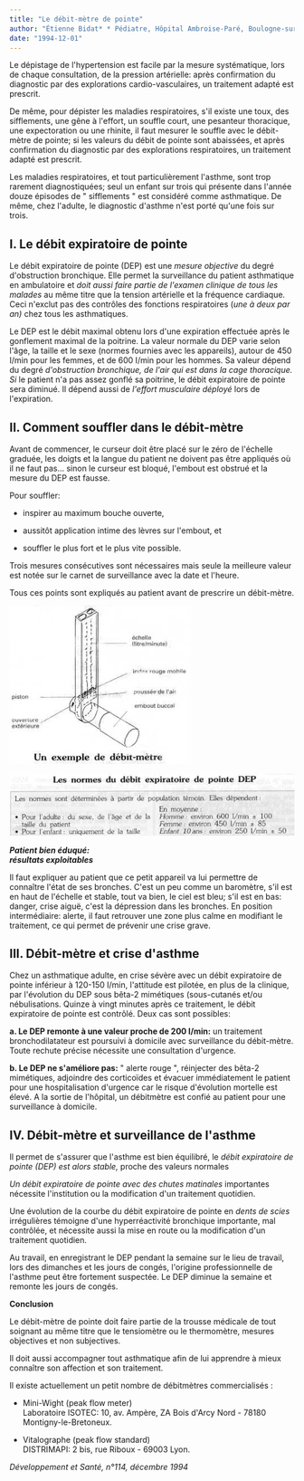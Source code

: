```yaml
---
title: "Le débit-mètre de pointe"
author: "Étienne Bidat* * Pédiatre, Hôpital Ambroise-Paré, Boulogne-sur-Seine."
date: "1994-12-01"
---
```


Le dépistage de l'hypertension est facile par la mesure systématique, lors de chaque consultation, de la pression artérielle: après confirmation du diagnostic par des explorations cardio-vasculaires, un traitement adapté est prescrit.

De même, pour dépister les maladies respiratoires, s'il existe une toux, des sifflements, une gêne à l'effort, un souffle court, une pesanteur thoracique, une expectoration ou une rhinite, il faut mesurer le souffle avec le débit-mètre de pointe; si les valeurs du débit de pointe sont abaissées, et après confirmation du diagnostic par des explorations respiratoires, un traitement adapté est prescrit.

Les maladies respiratoires, et tout particulièrement l'asthme, sont trop rarement diagnostiquées; seul un enfant sur trois qui présente dans l'année douze épisodes de " sifflements " est considéré comme asthmatique. De même, chez l'adulte, le diagnostic d'asthme n'est porté qu'une fois sur trois.

## **I. Le débit expiratoire de pointe**

Le débit expiratoire de pointe (DEP) est une _mesure objective_ du degré d'obstruction bronchique. Elle permet la surveillance du patient asthmatique en ambulatoire et _doit_ _aussi faire partie de l'examen clinique de_ _tous les malades_ au même titre que la tension artérielle et la fréquence cardiaque. Ceci n'exclut pas des contrôles des fonctions respiratoires (_une_ _à deux par an)_ chez tous les asthmatiques.

Le DEP est le débit maximal obtenu lors d'une expiration effectuée après le gonflement maximal de la poitrine. La valeur normale du DEP varie selon l'âge, la taille et le sexe (normes fournies avec les appareils), autour de 450 I/min pour les femmes, et de 600 I/min pour les hommes. Sa valeur dépend du degré _d'obstruction bronchique,_ _de l'air qui est dans la cage thoracique. Si_ le patient n'a pas assez gonflé sa poitrine, le débit expiratoire de pointe sera diminué. Il dépend aussi de _l'effort musculaire déployé_ lors de l'expiration.

## **II. Comment souffler dans le débit-mètre**

Avant de commencer, le curseur doit être placé sur le zéro de l'échelle graduée, les doigts et la langue du patient ne doivent pas être appliqués où il ne faut pas... sinon le curseur est bloqué, l'embout est obstrué et la mesure du DEP est fausse.

Pour souffler:

- inspirer au maximum bouche ouverte,

- aussitôt application intime des lèvres sur l'embout, et

- souffler le plus fort et le plus vite possible.

Trois mesures consécutives sont nécessaires mais seule la meilleure valeur est notée sur le carnet de surveillance avec la date et l'heure.

Tous ces points sont expliqués au patient avant de prescrire un débit-mètre.

![](i617-1.jpg)


![](i617-2.jpg)


**_Patient bien éduqué:_**  
**_résultats exploitables_**

Il faut expliquer au patient que ce petit appareil va lui permettre de connaître l'état de ses bronches. C'est un peu comme un baromètre, s'il est en haut de l'échelle et stable, tout va bien, le ciel est bleu; s'il est en bas: danger, crise aiguë, c'est la dépression dans les bronches. En position intermédiaire: alerte, il faut retrouver une zone plus calme en modifiant le traitement, ce qui permet de prévenir une crise grave.

## **III. Débit-mètre et crise d'asthme**

Chez un asthmatique adulte, en crise sévère avec un débit expiratoire de pointe inférieur à 120-150 I/min, l'attitude est pilotée, en plus de la clinique, par l'évolution du DEP sous bêta-2 mimétiques (sous-cutanés et/ou nébulisations. Quinze à vingt minutes après ce traitement, le débit expiratoire de pointe est contrôlé. Deux cas sont possibles:

**a. Le DEP remonte à une valeur proche de 200 I/min:** un traitement bronchodilatateur est poursuivi à domicile avec surveillance du débit-mètre. Toute rechute précise nécessite une consultation d'urgence.

**b. Le DEP ne s'améliore pas:** " alerte rouge ", réinjecter des bêta-2 mimétiques, adjoindre des corticoïdes et évacuer immédiatement le patient pour une hospitalisation d'urgence car le risque d'évolution mortelle est élevé. A la sortie de l'hôpital, un débitmètre est confié au patient pour une surveillance à domicile.

## **IV. Débit-mètre** **et surveillance** **de l'asthme**

Il permet de s'assurer que l'asthme est bien équilibré, le _débit expiratoire de pointe (DEP)_ _est alors stable,_ proche des valeurs normales

_Un débit expiratoire de pointe avec des chutes matinales_ importantes nécessite l'institution ou la modification d'un traitement quotidien.

Une évolution de la courbe du débit expiratoire de pointe en _dents de scies_ irrégulières témoigne d'une hyperréactivité bronchique importante, mal contrôlée, et nécessite aussi la mise en route ou la modification d'un traitement quotidien.

Au travail, en enregistrant le DEP pendant la semaine sur le lieu de travail, lors des dimanches et les jours de congés, l'origine professionnelle de l'asthme peut être fortement suspectée. Le DEP diminue la semaine et remonte les jours de congés.

**Conclusion**

Le débit-mètre de pointe doit faire partie de la trousse médicale de tout soignant au même titre que le tensiomètre ou le thermomètre, mesures objectives et non subjectives.

Il doit aussi accompagner tout asthmatique afin de lui apprendre à mieux connaître son affection et son traitement.

Il existe actuellement un petit nombre de débitmètres commercialisés :

- Mini-Wight (peak flow meter)  
Laboratoire ISOTEC: 10, av. Ampère, ZA Bois d'Arcy Nord - 78180 Montigny-le-Bretoneux.

- Vitalographe (peak flow standard)  
DISTRIMAPI: 2 bis, rue Riboux - 69003 Lyon.

_Développement et Santé, n°114, décembre 1994_